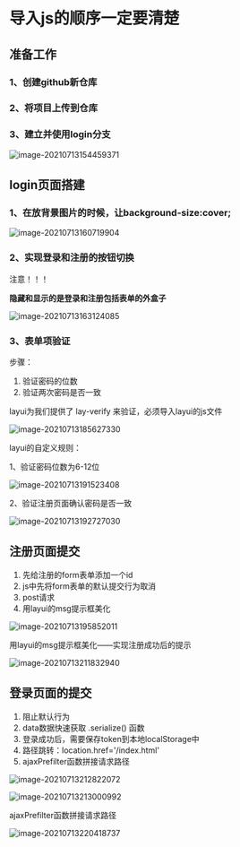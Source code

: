 # **导入js的顺序一定要清楚**

## 准备工作

### 1、创建github新仓库

### 2、将项目上传到仓库

### 3、建立并使用login分支

![image-20210713154459371](C:\Users\北方\AppData\Roaming\Typora\typora-user-images\image-20210713154459371.png)

## login页面搭建



### 1、在放背景图片的时候，让background-size:cover;

![image-20210713160719904](C:\Users\北方\AppData\Roaming\Typora\typora-user-images\image-20210713160719904.png)

### 2、实现登录和注册的按钮切换

注意！！！

**隐藏和显示的是登录和注册包括表单的外盒子**

![image-20210713163124085](C:\Users\北方\AppData\Roaming\Typora\typora-user-images\image-20210713163124085.png)

### 3、表单项验证

步骤：

1. 验证密码的位数
2. 验证两次密码是否一致

layui为我们提供了 lay-verify 来验证，必须导入layui的js文件

![image-20210713185627330](C:\Users\北方\AppData\Roaming\Typora\typora-user-images\image-20210713185627330.png)

layui的自定义规则：

1、验证密码位数为6-12位

![image-20210713191523408](C:\Users\北方\AppData\Roaming\Typora\typora-user-images\image-20210713191523408.png)

2、验证注册页面确认密码是否一致

![image-20210713192727030](C:\Users\北方\AppData\Roaming\Typora\typora-user-images\image-20210713192727030.png)

## 注册页面提交

1. 先给注册的form表单添加一个id
2. js中先将form表单的默认提交行为取消
3. post请求
4. 用layui的msg提示框美化

![image-20210713195852011](C:\Users\北方\AppData\Roaming\Typora\typora-user-images\image-20210713195852011.png)

用layui的msg提示框美化——实现注册成功后的提示

![image-20210713211832940](C:\Users\北方\AppData\Roaming\Typora\typora-user-images\image-20210713211832940.png)

## 登录页面的提交

1. 阻止默认行为
2. data数据快速获取 .serialize() 函数
3. 登录成功后，需要保存token到本地localStorage中
4. 路径跳转：location.href='/index.html'
5. ajaxPrefilter函数拼接请求路径

![image-20210713212822072](C:\Users\北方\AppData\Roaming\Typora\typora-user-images\image-20210713212822072.png)

![image-20210713213000992](C:\Users\北方\AppData\Roaming\Typora\typora-user-images\image-20210713213000992.png)

ajaxPrefilter函数拼接请求路径

![image-20210713220418737](C:\Users\北方\AppData\Roaming\Typora\typora-user-images\image-20210713220418737.png)